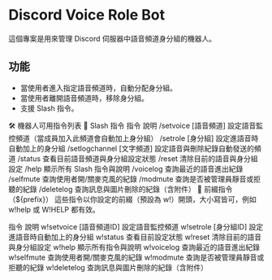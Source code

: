 # Discord Voice Role Bot
這個專案是用來管理 Discord 伺服器中語音頻道身分組的機器人。

## 功能
- 當使用者進入指定語音頻道時，自動分配身分組。
- 當使用者離開語音頻道時，移除身分組。
- 支援 Slash 指令。

🛠️ 機器人可用指令列表
🔹 Slash 指令
指令	說明
/setvoice [語音頻道]	設定語音監控頻道（當成員加入此頻道會自動加上身分組）
/setrole [身分組]	設定進語音時自動加上的身分組
/setlogchannel [文字頻道]	設定語音與刪除紀錄自動發送的頻道
/status	查看目前語音頻道與身分組設定狀態
/reset	清除目前的語音與身分組設定
/help	顯示所有 Slash 指令與說明
/voicelog	查詢最近的語音進出紀錄
/selfmute	查詢使用者開/關麥克風的紀錄
/modmute	查詢是否被管理員靜音或拒聽的紀錄
/deletelog	查詢訊息與圖片刪除的紀錄（含附件）
🔸 前綴指令（${prefix}）
這些指令以你設定的前綴（預設為 w!）開頭，大小寫皆可，例如 w!help 或 W!HELP 都有效。

指令	說明
w!setvoice [語音頻道ID]	設定語音監控頻道
w!setrole [身分組ID]	設定進語音時自動加上的身分組
w!status	查看目前設定狀態
w!reset	清除目前的語音與身分組設定
w!help	顯示所有指令與說明
w!voicelog	查詢最近的語音進出紀錄
w!selfmute	查詢使用者開/關麥克風的紀錄
w!modmute	查詢是否被管理員靜音或拒聽的紀錄
w!deletelog	查詢訊息與圖片刪除的紀錄（含附件）
